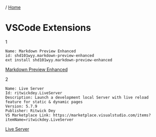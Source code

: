 / [Home](index.md)

# VSCode Extensions

1
```
Name: Markdown Preview Enhanced
id: shd101wyy.markdown-preview-enhanced
ext install shd101wyy.markdown-preview-enhanced
```
[ Markdown Preview Enhanced](https://marketplace.visualstudio.com/items?itemName=shd101wyy.markdown-preview-enhanced)

2
```
Name: Live Server
Id: ritwickdey.LiveServer
Description: Launch a development local Server with live reload feature for static & dynamic pages
Version: 5.7.9
Publisher: Ritwick Dey
VS Marketplace Link: https://marketplace.visualstudio.com/items?itemName=ritwickdey.LiveServer
```
[Live Server](https://marketplace.visualstudio.com/items?itemName=ritwickdey.LiveServer)
